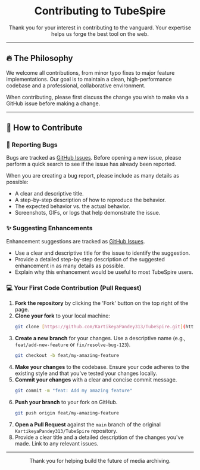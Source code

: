 <div align="center">
  <h1>Contributing to TubeSpire</h1>
  <p>Thank you for your interest in contributing to the vanguard. Your expertise helps us forge the best tool on the web.</p>
</div>

---

## 🔥 The Philosophy

We welcome all contributions, from minor typo fixes to major feature implementations. Our goal is to maintain a clean, high-performance codebase and a professional, collaborative environment.

When contributing, please first discuss the change you wish to make via a GitHub issue before making a change.

---

## 🚀 How to Contribute

### 🐛 Reporting Bugs

Bugs are tracked as [GitHub Issues](https://github.com/KartikeyaPandey313/TubeSpire/issues). Before opening a new issue, please perform a quick search to see if the issue has already been reported.

When you are creating a bug report, please include as many details as possible:

- A clear and descriptive title.
- A step-by-step description of how to reproduce the behavior.
- The expected behavior vs. the actual behavior.
- Screenshots, GIFs, or logs that help demonstrate the issue.

### ✨ Suggesting Enhancements

Enhancement suggestions are tracked as [GitHub Issues](https://github.com/KartikeyaPandey313/TubeSpire/issues).

- Use a clear and descriptive title for the issue to identify the suggestion.
- Provide a detailed step-by-step description of the suggested enhancement in as many details as possible.
- Explain why this enhancement would be useful to most TubeSpire users.

### 💻 Your First Code Contribution (Pull Request)

1.  **Fork the repository** by clicking the 'Fork' button on the top right of the page.
2.  **Clone your fork** to your local machine:
    ```bash
    git clone [https://github.com/KartikeyaPandey313/TubeSpire.git](https://github.com/KartikeyaPandey313/TubeSpire.git)
    ```
3.  **Create a new branch** for your changes. Use a descriptive name (e.g., `feat/add-new-feature` or `fix/resolve-bug-123`).
    ```bash
    git checkout -b feat/my-amazing-feature
    ```
4.  **Make your changes** to the codebase. Ensure your code adheres to the existing style and that you've tested your changes locally.
5.  **Commit your changes** with a clear and concise commit message.
    ```bash
    git commit -m "feat: Add my amazing feature"
    ```
6.  **Push your branch** to your fork on GitHub.
    ```bash
    git push origin feat/my-amazing-feature
    ```
7.  **Open a Pull Request** against the `main` branch of the original `KartikeyaPandey313/TubeSpire` repository.
8.  Provide a clear title and a detailed description of the changes you've made. Link to any relevant issues.

---

<div align="center">
  <p>Thank you for helping build the future of media archiving.</p>
</div>
